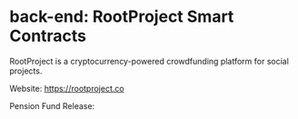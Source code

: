 # back-end: RootProject Smart Contracts 

RootProject is a cryptocurrency-powered crowdfunding platform for social projects.

Website: https://rootproject.co

Pension Fund Release:


